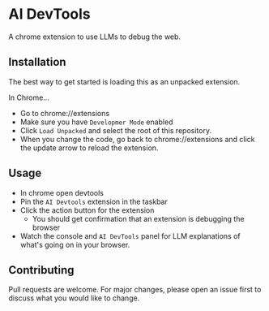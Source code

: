 # AI DevTools

A chrome extension to use LLMs to debug the web.


## Installation

The best way to get started is loading this as an unpacked extension.

In Chrome...
* Go to chrome://extensions
* Make sure you have `Developmer Mode` enabled
* Click `Load Unpacked` and select the root of this repository.
* When you change the code, go back to chrome://extensions and click the update arrow to reload the extension.

## Usage

* In chrome open devtools
* Pin the `AI Devtools` extension in the taskbar
* Click the action button for the extension
  * You should get confirmation that an extension is debugging the browser
* Watch the console and `AI DevTools` panel for LLM explanations of what's going on in your browser.

## Contributing
Pull requests are welcome. For major changes, please open an issue first to discuss what you would like to change.